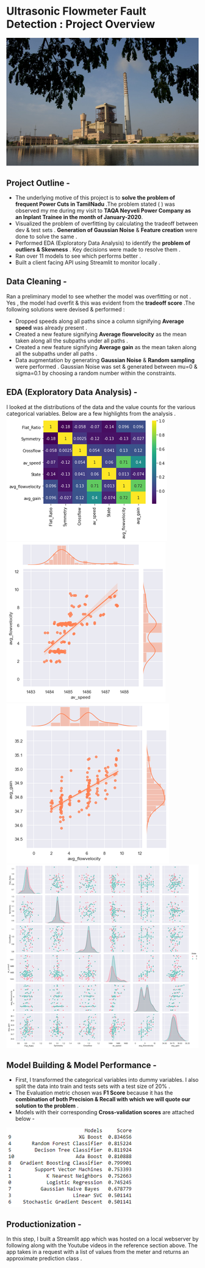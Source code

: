 # Ultrasonic Flowmeter Fault Detection : Project Overview 

![](taqa-neyveli.jpg)

## Project Outline - 
- The underlying motive of this project is to **solve the problem of frequent Power Cuts in TamilNadu** .The problem stated ( ) was observed my me during my visit to **TAQA Neyveli Power Company as an Inplant Trainee in the month of January-2020**.
- Visualized the problem of overfitting by calculating the tradeoff between dev & test sets . **Generation of Gaussian Noise** & **Feature creation** were done to solve the same .
- Performed EDA (Exploratory Data Analysis) to identify the **problem of outliers & Skewness** . Key decisions were made to resolve them . 
- Ran over 11 models to see which performs better . 
- Built a client facing API using Streamlit to monitor locally . 

## Data Cleaning - 
Ran a preliminary model to see whether the model was overfitting or not . Yes , the model had overfit & this was evident from the **tradeoff score** .The following solutions were devised & performed :
- Dropped speeds along all paths since a column signifying **Average speed** was already present .
- Created a new feature signifying **Average flowvelocity** as the mean taken along all the subpaths under all paths .
- Created a new feature signifying **Average gain** as the mean taken along all the subpaths under all paths .
- Data augmentation by generating **Gaussian Noise** & **Random sampling** were performed . Gaussian Noise was set & generated between mu=0 & sigma=0.1 by choosing a random number within the constraints.

## EDA (Exploratory Data Analysis) - 
I looked at the distributions of the data and the value counts for the various categorical variables. Below are a few highlights from the analysis .
![](correlation.png)
![](feature-correlation-1.png)
![](feature-correlation-2.png)  	
![](pairplot.png)

## Model Building & Model Performance - 
- First, I transformed the categorical variables into dummy variables. I also split the data into train and tests sets with a test size of 20% . 
- The Evaluation metric chosen was **F1 Score** because it has the **combination of both Precision & Recall with which we will quote our solution to the problem** . 
- Models with their corresponding **Cross-validation scores** are attached below - 

![](model-performance.PNG)

## Productionization - 
In this step, I built a Streamlit app which was hosted on a local webserver by following along with the Youtube videos in the reference section above. The app takes in a request with a list of values from the meter and returns an approximate prediction class . 
